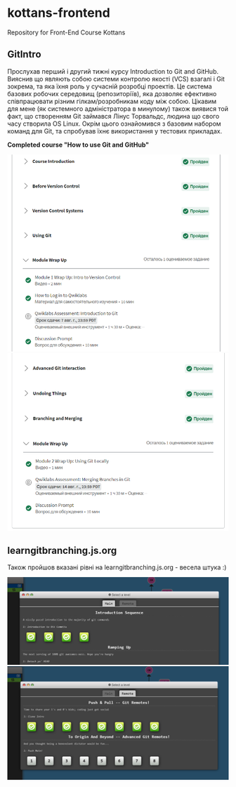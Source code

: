 # kottans-frontend

Repository for Front-End Course Kottans

## GitIntro

Прослухав перший і другий тижні курсу Introduction to Git and GitHub. 
Вияснив що являють собою системи контролю якості (VCS) взагалі і Git зокрема, та яка їхня роль у сучасній розробці проектів.
Це система базових робочих середовищ (репозиторіїв), яка дозволяє ефективно співпрацювати різним гілкам/розробникам коду між собою. Цікавим для мене (як системного адміністратора в минулому) також виявися той факт, що створенням Git займався Лінус Торвальдс, людина що свого часу створила OS Linux.
Окрім цього ознайомився з базовим набором команд для Git, та спробував їхнє використання у тестових прикладах.

**Сompleted course "How to use Git and GitHub"**

![](img/Git_intro1.png) ![](img/Git_intro2.png)

## learngitbranching.js.org

Також пройшов вказані рівні на learngitbranching.js.org - весела штука :)

![](img/levels_main.png)
![](img/levels_remote.png)


